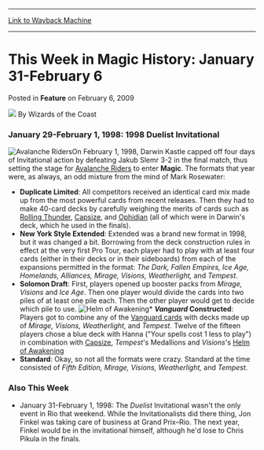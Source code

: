 
---
[Link to Wayback Machine](https://web.archive.org/web/20220121013906/https://magic.wizards.com/en/articles/archive/feature/week-magic-history-january-31-february-6-2009-02-06)

[_metadata_:author]:- "Wizards of the Coast"
[_metadata_:description]:- "January 29-February 1, 1998: 1998 Duelist InvitationalOn February 1, 1998, Darwin Kastle capped off four days of Invitational action by defeating Jakub Slemr 3-2 in the final match, thus setting the stage for Avalanche Riders to enter Magic. The formats that year were, as always, an odd mixture from the mind of Mark Rosewater:Duplicate Limited: All competitors received an"
[_metadata_:generator]:- "Drupal 7 (http://drupal.org)"
[_metadata_:node]:- "597041"
[_metadata_:publish_date]:- "2009-02-06"
[_metadata_:source]:- "div-main-content"
[_metadata_:title]:- "This Week in Magic History: January 31-February 6"
[_metadata_:wayback_capture_timestamp]:- "2022-01-21 01:39:06"
[_metadata_:wayback_raw_url]:- "https://web.archive.org/web/20220121013906id_/https://magic.wizards.com/en/articles/archive/feature/week-magic-history-january-31-february-6-2009-02-06"
[_metadata_:wayback_url]:- "https://magic.wizards.com/en/articles/archive/feature/week-magic-history-january-31-february-6-2009-02-06"
---


This Week in Magic History: January 31-February 6
=================================================



 Posted in **Feature**
 on February 6, 2009 






![](https://media.magic.wizards.com/styles/auth_small/public/images/person/wizards_author.jpg)
By Wizards of the Coast











### January 29-February 1, 1998: 1998 Duelist Invitational

![Avalanche Riders](http://gatherer.wizards.com/Handlers/Image.ashx?type=card&name=Avalanche+Riders)On February 1, 1998, Darwin Kastle capped off four days of Invitational action by defeating Jakub Slemr 3-2 in the final match, thus setting the stage for [Avalanche Riders](https://gatherer.wizards.com/Pages/Card/Details.aspx?name=Avalanche+Riders) to enter **Magic**. The formats that year were, as always, an odd mixture from the mind of Mark Rosewater:

* **Duplicate Limited**: All competitors received an identical card mix made up from the most powerful cards from recent releases. Then they had to make 40-card decks by carefully weighing the merits of cards such as [Rolling Thunder](https://gatherer.wizards.com/Pages/Card/Details.aspx?name=Rolling+Thunder), [Capsize](https://gatherer.wizards.com/Pages/Card/Details.aspx?name=Capsize), and [Ophidian](https://gatherer.wizards.com/Pages/Card/Details.aspx?name=Ophidian) (all of which were in Darwin's deck, which he used in the finals).
* **New York Style Extended**: Extended was a brand new format in 1998, but it was changed a bit. Borrowing from the deck construction rules in effect at the very first Pro Tour, each player had to play with at least four cards (either in their decks or in their sideboards) from each of the expansions permitted in the format: *The Dark, Fallen Empires, Ice Age, Homelands, Alliances, Mirage, Visions, Weatherlight,* and *Tempest*.
* **Solomon Draft**: First, players opened up booster packs from *Mirage, Visions* and *Ice Age*. Then one player would divide the cards into two piles of at least one pile each. Then the other player would get to decide which pile to use.
![Helm of Awakening](http://gatherer.wizards.com/Handlers/Image.ashx?type=card&name=Helm+of+Awakening)* ***Vanguard* Constructed**: Players got to combine any of the [Vanguard cards](http://archive.wizards.com/magic/tcg/productarticle.aspx?x=mtg_tcg_vanguard_productinfo) with decks made up of *Mirage, Visions, Weatherlight,* and *Tempest*. Twelve of the fifteen players chose a blue deck with Hanna ("Your spells cost 1 less to play") in combination with [Capsize](https://gatherer.wizards.com/Pages/Card/Details.aspx?name=Capsize), *Tempest*'s Medallions and *Visions*'s [Helm of Awakening](https://gatherer.wizards.com/Pages/Card/Details.aspx?name=Helm+of+Awakening)
* **Standard**: Okay, so not all the formats were crazy. Standard at the time consisted of *Fifth Edition, Mirage, Visions, Weatherlight,* and *Tempest*.

### Also This Week

* January 31-February 1, 1998: The *Duelist* Invitational wasn't the only event in Rio that weekend. While the Invitationalists did there thing, Jon Finkel was taking care of business at Grand Prix–Rio. The next year, Finkel would be in the invitational himself, although he'd lose to Chris Pikula in the finals.






